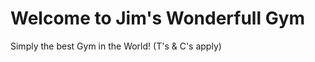 Welcome to Jim's Wonderfull Gym
=========================

Simply the best Gym in the World! (T's & C's apply)
